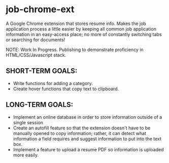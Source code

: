 # job-chrome-ext
A Google Chrome extension that stores resume info. Makes the job application process a little easier by keeping all common job application information in an easy-access place; no more of constantly switching tabs or searching for documents!

NOTE: Work In Progress. Publishing to demonstrate proficiency in HTML/CSS/Javascript stack.

## SHORT-TERM GOALS:
- Write functions for adding a category.
- Create hover functions that copy text to clipboard.

## LONG-TERM GOALS:
- Implement an online database in order to store information outside of a single session
- Create an autofill feature so that the extension doesn't have to be manually opened to copy information; rather, it can detect what information a field requires and suggest information to put into the text box.
- Implement a feature to upload a resume PDF so information is uploaded more easily.
